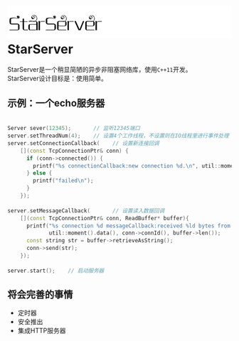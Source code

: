 ![](doc/logo.png)
StarServer
===
StarServer是一个稍显简陋的异步非阻塞网络库，使用`C++11`开发。<br>StarServer设计目标是：使用简单。

示例：一个echo服务器
----
```cpp

Server sever(12345);       // 监听12345端口
server.setThreadNum(4);    // 设置4个工作线程，不设置则在IO线程里进行事件处理
server.setConnectionCallback(    // 设置新连接回调
    [](const TcpConnectionPtr& conn) {
      if (conn->connected()) {
        printf("%s connectionCallback:new connection %d.\n", util::moment().data(), conn->connId());
      } else {
        printf("failed\n");
      }
    }); 

server.setMessageCallback(       // 设置读入数据回调
    [](const TcpConnectionPtr& conn, ReadBuffer* buffer){
      printf("%s connection %d messageCallback:received %ld bytes from connection\n", 
             util::moment().data(), conn->connId(), buffer->len());
      const string str = buffer->retrieveAsString();
      conn->send(str);
    });
    
server.start();    // 启动服务器
```

将会完善的事情
---
- 定时器
- 安全推出
- 集成HTTP服务器
